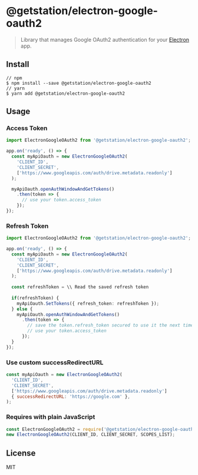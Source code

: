 # @getstation/electron-google-oauth2
> Library that manages Google OAuth2 authentication for your [Electron](http://electron.atom.io) app.

## Install
```
// npm
$ npm install --save @getstation/electron-google-oauth2
// yarn
$ yarn add @getstation/electron-google-oauth2
```

## Usage

### Access Token
```typescript
import ElectronGoogleOAuth2 from '@getstation/electron-google-oauth2';

app.on('ready', () => {
  const myApiOauth = new ElectronGoogleOAuth2(
    'CLIENT_ID',
    'CLIENT_SECRET',
    ['https://www.googleapis.com/auth/drive.metadata.readonly']
  );

  myApiOauth.openAuthWindowAndGetTokens()
    .then(token => {
      // use your token.access_token
    });
});
```

### Refresh Token
```typescript
import ElectronGoogleOAuth2 from '@getstation/electron-google-oauth2';

app.on('ready', () => {
  const myApiOauth = new ElectronGoogleOAuth2(
    'CLIENT_ID',
    'CLIENT_SECRET',
    ['https://www.googleapis.com/auth/drive.metadata.readonly']
  );
  
  const refreshToken = \\ Read the saved refresh token
  
  if(refreshToken) {
    myApiOauth.SetTokens({ refresh_token: refreshToken });
  } else {
    myApiOauth.openAuthWindowAndGetTokens()
      .then(token => {
        // save the token.refresh_token secured to use it the next time the app loading
        // use your token.access_token
      });
  }
});
```

### Use custom successRedirectURL
```js
const myApiOauth = new ElectronGoogleOAuth2(
  'CLIENT_ID',
  'CLIENT_SECRET',
  ['https://www.googleapis.com/auth/drive.metadata.readonly']
  { successRedirectURL: 'https://google.com' },
);
```

### Requires with plain JavaScript

```js
const ElectronGoogleOAuth2 = require('@getstation/electron-google-oauth2').default;
new ElectronGoogleOAuth2(CLIENT_ID, CLIENT_SECRET, SCOPES_LIST);
```

## License
MIT
